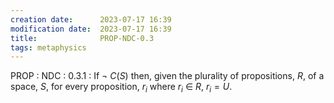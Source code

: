 ```yaml
---
creation date:		2023-07-17 16:39
modification date:	2023-07-17 16:39
title: 				PROP-NDC-0.3
tags: metaphysics 
---
```

PROP : NDC : 0.3.1 : If $\neg\ C(S)$ then, given the plurality of propositions, $R$, of a space, $S$,  for every proposition, $r_i$ where $r_i$ $\in$ $R$, $r_i = U$.